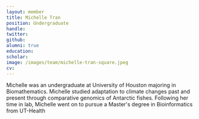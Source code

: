 ```yaml
---
layout: member
title: Michelle Tran
position: Undergraduate 
handle:
twitter:
github:
alumni: true
education:
scholar:
image: /images/team/michelle-tran-square.jpeg
cv:
---
```


Michelle was an undergraduate at University of Houston majoring in Biomathematics. Michelle studied adaptation to climate changes past and present through comparative genomics of Antarctic fishes. Following her time in lab, Michelle went on to pursue a Master's degree in Bioinformatics from UT-Health
